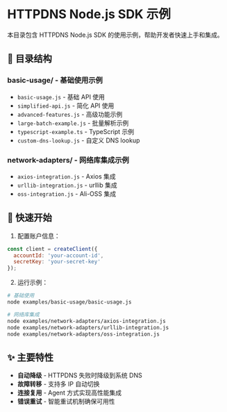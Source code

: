 # HTTPDNS Node.js SDK 示例

本目录包含 HTTPDNS Node.js SDK 的使用示例，帮助开发者快速上手和集成。

## 📁 目录结构

### basic-usage/ - 基础使用示例
- `basic-usage.js` - 基础 API 使用
- `simplified-api.js` - 简化 API 使用
- `advanced-features.js` - 高级功能示例
- `large-batch-example.js` - 批量解析示例
- `typescript-example.ts` - TypeScript 示例
- `custom-dns-lookup.js` - 自定义 DNS lookup

### network-adapters/ - 网络库集成示例
- `axios-integration.js` - Axios 集成
- `urllib-integration.js` - urllib 集成
- `oss-integration.js` - Ali-OSS 集成

## 🚀 快速开始

1. 配置账户信息：
```javascript
const client = createClient({
  accountId: 'your-account-id',
  secretKey: 'your-secret-key'
});
```

2. 运行示例：
```bash
# 基础使用
node examples/basic-usage/basic-usage.js

# 网络库集成
node examples/network-adapters/axios-integration.js
node examples/network-adapters/urllib-integration.js
node examples/network-adapters/oss-integration.js
```

## ✨ 主要特性

- **自动降级** - HTTPDNS 失败时降级到系统 DNS
- **故障转移** - 支持多 IP 自动切换
- **连接复用** - Agent 方式实现高性能集成
- **错误重试** - 智能重试机制确保可用性